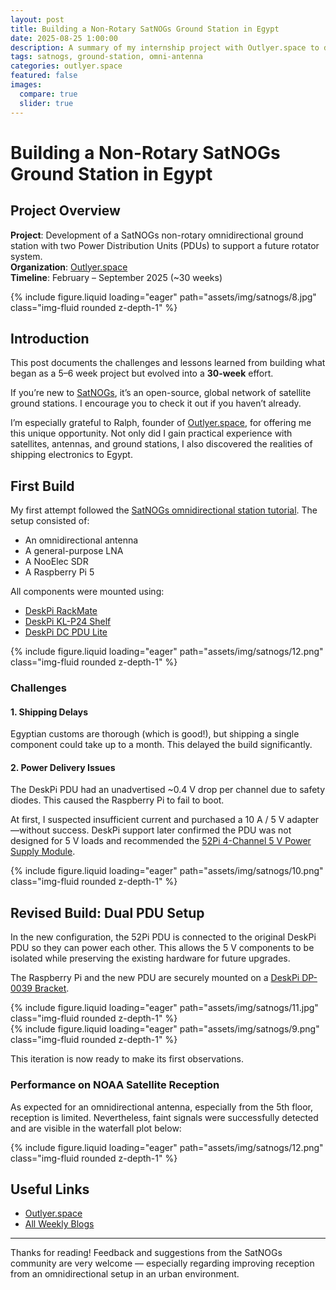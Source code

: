 ```yaml
---
layout: post
title: Building a Non-Rotary SatNOGs Ground Station in Egypt  
date: 2025-08-25 1:00:00
description: A summary of my internship project with Outlyer.space to develop a non-rotary ground station in Egypt.
tags: satnogs, ground-station, omni-antenna
categories: outlyer.space
featured: false
images:
  compare: true
  slider: true
---
```


# Building a Non-Rotary SatNOGs Ground Station in Egypt

## Project Overview  
**Project**: Development of a SatNOGs non-rotary omnidirectional ground station with two Power Distribution Units (PDUs) to support a future rotator system.  
**Organization**: [Outlyer.space](https://outlyer.space/)  
**Timeline**: February – September 2025 (~30 weeks)

<div class="row">
    <div class="col-sm mt-3 mt-md-0">
        {% include figure.liquid loading="eager" path="assets/img/satnogs/8.jpg" class="img-fluid rounded z-depth-1" %}
    </div>
</div>

## Introduction  

This post documents the challenges and lessons learned from building what began as a 5–6 week project but evolved into a **30-week** effort.  

If you’re new to [SatNOGs](https://satnogs.org/), it’s an open-source, global network of satellite ground stations. I encourage you to check it out if you haven’t already.  

I’m especially grateful to Ralph, founder of [Outlyer.space](https://outlyer.space/), for offering me this unique opportunity. Not only did I gain practical experience with satellites, antennas, and ground stations, I also discovered the realities of shipping electronics to Egypt.

## First Build  

My first attempt followed the [SatNOGs omnidirectional station tutorial](https://wiki.satnogs.org/Omnidirectional_Station_How_To). The setup consisted of:  

- An omnidirectional antenna  
- A general-purpose LNA  
- A NooElec SDR  
- A Raspberry Pi 5  

All components were mounted using:  

- [DeskPi RackMate](https://deskpi.com/products/deskpi-rackmate-t0-black-version-rackmount-10-inch-4u-server-cabinet-for-network-servers-audio-and-video-equipment)  
- [DeskPi KL-P24 Shelf](https://deskpi.com/products/deskpi-kl-p24-raspberry-pi-adapter-board?_pos=5&_sid=2d380a52d&_ss=r)  
- [DeskPi DC PDU Lite](https://deskpi.com/products/deskpi-dc-pdu-lite-7-ch-0-5u-for-deskpi-rackmate-t1?_pos=1&_sid=f10dbf8b5&_ss=r)

<div class="row">
    <div class="col-sm mt-3 mt-md-0">
        {% include figure.liquid loading="eager" path="assets/img/satnogs/12.png" class="img-fluid rounded z-depth-1" %}
    </div>
</div>

### Challenges

#### 1. Shipping Delays  
Egyptian customs are thorough (which is good!), but shipping a single component could take up to a month. This delayed the build significantly.

#### 2. Power Delivery Issues  
The DeskPi PDU had an unadvertised ~0.4 V drop per channel due to safety diodes. This caused the Raspberry Pi to fail to boot.  

At first, I suspected insufficient current and purchased a 10 A / 5 V adapter—without success. DeskPi support later confirmed the PDU was not designed for 5 V loads and recommended the [52Pi 4-Channel 5 V Power Supply Module](https://52pi.com/collections/new-arrivals/products/52pi-4-usb-channel-5v-power-supply-module-for-raspberry-pi-pico-0-91-inch-oled-screen-compatible-with-1u-rack-mounting).

<div class="row">
    <div class="col-sm mt-3 mt-md-0">
        {% include figure.liquid loading="eager" path="assets/img/satnogs/10.png" class="img-fluid rounded z-depth-1" %}
    </div>
</div>

## Revised Build: Dual PDU Setup  

In the new configuration, the 52Pi PDU is connected to the original DeskPi PDU so they can power each other. This allows the 5 V components to be isolated while preserving the existing hardware for future upgrades.  

The Raspberry Pi and the new PDU are securely mounted on a [DeskPi DP-0039 Bracket](google.com).  

<div class="row">
    <div class="col-sm mt-3 mt-md-0">
        {% include figure.liquid loading="eager" path="assets/img/satnogs/11.jpg" class="img-fluid rounded z-depth-1" %}
    </div>
    <div class="col-sm mt-3 mt-md-0">
        {% include figure.liquid loading="eager" path="assets/img/satnogs/9.png" class="img-fluid rounded z-depth-1" %}
    </div>
</div>

This iteration is now ready to make its first observations.

### Performance on NOAA Satellite Reception  

As expected for an omnidirectional antenna, especially from the 5th floor, reception is limited. Nevertheless, faint signals were successfully detected and are visible in the waterfall plot below:

<div class="row">
    <div class="col-sm mt-3 mt-md-0">
        {% include figure.liquid loading="eager" path="assets/img/satnogs/12.png" class="img-fluid rounded z-depth-1" %}
    </div>
</div>

## Useful Links  

- [Outlyer.space](https://outlyer.space/)  
- [All Weekly Blogs](https://studhamza.github.io/hamza-folio/blog/tag/gnuradio/)  

---

Thanks for reading! Feedback and suggestions from the SatNOGs community are very welcome — especially regarding improving reception from an omnidirectional setup in an urban environment.
